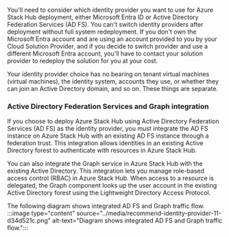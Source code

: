 You'll need to consider which identity provider you want to use for Azure Stack Hub deployment, either Microsoft Entra ID or Active Directory Federation Services (AD FS). You can't switch identity providers after deployment without full system redeployment. If you don't own the Microsoft Entra account and are using an account provided to you by your Cloud Solution Provider, and if you decide to switch provider and use a different Microsoft Entra account, you'll have to contact your solution provider to redeploy the solution for you at your cost.

Your identity provider choice has no bearing on tenant virtual machines (virtual machines), the identity system, accounts they use, or whether they can join an Active Directory domain, and so on. These things are separate.

### Active Directory Federation Services and Graph integration

If you choose to deploy Azure Stack Hub using Active Directory Federation Services (AD FS) as the identity provider, you must integrate the AD FS instance on Azure Stack Hub with an existing AD FS instance through a federation trust. This integration allows identities in an existing Active Directory forest to authenticate with resources in Azure Stack Hub.

You can also integrate the Graph service in Azure Stack Hub with the existing Active Directory. This integration lets you manage role-based access control (RBAC) in Azure Stack Hub. When access to a resource is delegated, the Graph component looks up the user account in the existing Active Directory forest using the Lightweight Directory Access Protocol.

The following diagram shows integrated AD FS and Graph traffic flow. :::image type="content" source="../media/recommend-identity-provider-11-d34d521c.png" alt-text="Diagram shows integrated AD FS and Graph traffic flow.":::

